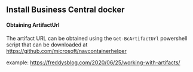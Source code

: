 ## Install Business Central docker

#### Obtaining ArtifactUrl
The artifact URL can be obtained using the `Get-BcArtifactUrl` powershell script that can be downloaded at https://github.com/microsoft/navcontainerhelper
 
example: https://freddysblog.com/2020/06/25/working-with-artifacts/

